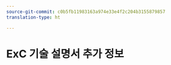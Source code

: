 ```yaml
---
source-git-commit: c0b5fb11983163a974e33e4f2c204b3155879857
translation-type: ht

---
```


# ExC 기술 설명서 추가 정보
